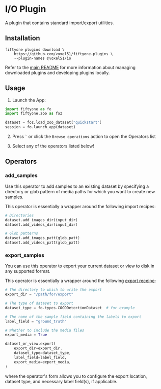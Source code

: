 # I/O Plugin

A plugin that contains standard import/export utilities.

## Installation

```shell
fiftyone plugins download \
    https://github.com/voxel51/fiftyone-plugins \
    --plugin-names @voxel51/io
```

Refer to the [main README](https://github.com/voxel51/fiftyone-plugins) for
more information about managing downloaded plugins and developing plugins
locally.

## Usage

1.  Launch the App:

```py
import fiftyone as fo
import fiftyone.zoo as foz

dataset = foz.load_zoo_dataset("quickstart")
session = fo.launch_app(dataset)
```

2.  Press `` ` `` or click the `Browse operations` action to open the Operators
    list

3.  Select any of the operators listed below!

## Operators

### add_samples

Use this operator to add samples to an existing dataset by specifying a
directory or glob pattern of media paths for which you want to create new
samples.

This operator is essentially a wrapper around the following import recipes:

```py
# Directories
dataset.add_images_dir(input_dir)
dataset.add_videos_dir(input_dir)

# Glob patterns
dataset.add_images_patt(glob_patt)
dataset.add_videos_patt(glob_patt)
```

### export_samples

You can use this operator to export your current dataset or view to disk in any
supported format.

This operator is essentially a wrapper around the following
[export receipe](https://docs.voxel51.com/user_guide/export_datasets.html#basic-recipe):

```py
# The directory to which to write the export
export_dir = "/path/for/export"

# The type of dataset to export
dataset_type = fo.types.COCODetectionDataset  # for example

# The name of the sample field containing the labels to export
label_field = "ground_truth"

# Whether to include the media files
export_media = True

dataset_or_view.export(
    export_dir=export_dir,
    dataset_type=dataset_type,
    label_field=label_field,
    export_media=export_media,
)
```

where the operator's form allows you to configure the export location, dataset
type, and necessary label field(s), if applicable.
